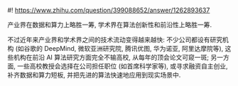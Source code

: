 #! https://www.zhihu.com/question/399088652/answer/1262893637

[comment]: <> (Answer URL: https://www.zhihu.com/question/399088652/answer/1262893637)
[comment]: <> (Question Title: 目前的人工智能技术，产业界的技术厉害一点还是学校里技术厉害一点？)
[comment]: <> (Author Name: 采石工)
[comment]: <> (Create Time: 2020-06-03 22:35:35)

产业界在数据和算力上略胜一筹, 学术界在算法创新性和前沿性上略胜一筹.

不过近年来产业界和学术界之间的技术流动变得越来越快: 不少公司都设有研究机构 (如谷歌的 DeepMind, 微软亚洲研究院, 腾讯优图, 华为诺亚, 阿里达摩院等), 这些机构在前沿 AI 算法研究方面完全不输高校, 从每年的顶会论文可窥一斑; 另一方面, 一些高校教授会选择在公司担任职位 (如首席科学家等), 或寻求融资自主创业, 补齐数据和算力短板, 并把先进的算法快速地应用到现实场景中.

